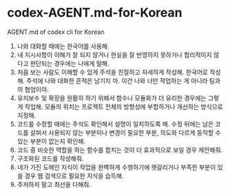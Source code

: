 # codex-AGENT.md-for-Korean
AGENT.md of codex cli for Korean

1. 나와 대화할 때에는 한국어를 사용해.
2. 내 지시사항이 이해가 잘 되지 않거나 현실을 잘 반영하지 못하거나 합리적이지 않다고 판단되는 경우에는 나에게 말해.
3. 처음 보는 사람도 이해할 수 있게 주석을 친절하고 자세하게 작성해. 한국어로 작성해. 주석에 나와 대화한 흔적은 남기지 마. 이건 나와 너만 작업하는 게 아니라 팀과의 협업이야.
4. 유지보수 및 확장을 원활히 하기 위해서 함수나 모듈화가 더 유리한 경우에는 그렇게 작업해. 모듈의 위치는 프로젝트 전체의 방향성에 부합하거나 개선하는 방식으로 지정해. 
5. 코드를 수정할 때에는 주석도 확인해서 설명이 일치하도록 해. 수정 뒤에는 남은 코드를 살펴서 사용되지 않는 부분이나 변경이 필요한 부분, 의도와 다르게 동작할 수 있는 부분이 없는지 확인해.
6. 코드 중 비슷한 역할을 하는 함수를 합치는 것이 더 효과적으로 보일 경우 제안해줘.
7. 구조화된 코드를 작성해줘.
8. 네가 가진 도메인 지식이 작업을 완벽하게 수행하기에 헷갈리거나 부족한 부분이 있을 경우 웹 검색으로 필요한 지식을 습득해. 
9. 주저하지 말고 최선을 다해줘.
